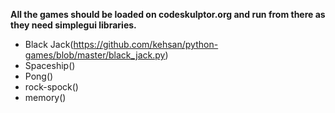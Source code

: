
**All the games should be loaded on codeskulptor.org and run from there as they need simplegui libraries.**

- Black Jack(https://github.com/kehsan/python-games/blob/master/black_jack.py)
- Spaceship()
- Pong()
- rock-spock()
- memory()
